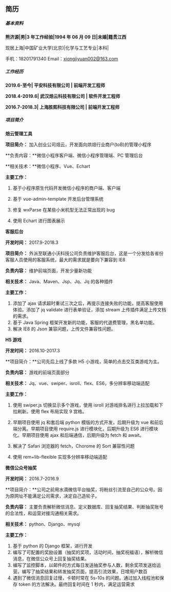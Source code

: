 ## 简历

##### 基本资料

**熊济源|男|3 年工作经验|1994 年 06 月 09 日|未婚|籍贯江西**

现居上海|中国矿业大学(北京)|化学与工艺专业|本科|

手机：18201791340 Email：xiongjiyuan002@163.com

##### 工作经历

**2019.6-至今| 平安科技有限公司 | 前端开发工程师**

**2018.4-2019.6| 武汉焙云科技有限公司 | 软件开发工程师**

**2016.7-2018.3| 上海胜熙科技有限公司 | 前端开发工程师**

##### 项目简介

**焙云管理工具**

**项目简介：** 加入创业公司焙云，开发面向烘焙行业商户(toB)的管理小程序

**负责内容：**微信小程序客户端、微信小程序管理端、PC 管理后台

**相关技术：**微信小程序、Vue、Echart

**主要工作：**

1. 基于小程序原生代码开发微信小程序的商户端、客户端

2. 基于 vue-admin-template 开发后台管理系统

3. 修复 wxParse 在某些小米机型无法正常出现的 bug

4. 使用 Echart 进行图表展示

**客服后台**

**开发时间：** 2017.9-2018.3

**项目简介：** 外派至联通小沃科技公司负责维护客服后台，这是一个分发给各省份客服人员使用的客服系统，最大的需求就是要向下兼容到 IE8

**负责内容：** 维护前端页面，开发少量新功能

**相关技术：** Java、Maven、Jsp、Jq、Jq 的各种插件

**主要工作：**

1. 添加了 ajax 请求超时重试三次之后，再提示连接失败的功能，提高客服使用体验。添加了 jq validate 进行表单验证，添加 stream 上传插件满足上传文档的需求。
2. 基于 Java Spring 框架开发新的功能，客服的代退费管理，黑名单功能。
3. 解决 IE8 的 Json 兼容问题，上传文件兼容性问题。

**H5 游戏**

**开发时间：** 2016.10-2017.3

**项目简介：**公司先后上线了多款 H5 小游戏，简单的点击交互类游戏为主。

**负责内容：** 游戏的前端页面部分

**相关技术：** Jq、vue、swiper、isroll、flex、ES6，多分辨率移动端适配

**主要工作：**

1. 使用 swiper.js 切换显示多个游戏，使用 isroll 对游戏排名进行上拉加载和下拉刷新。使用 flex 布局实现 9 宫格。

2. 早期项目使用 jq 和套后端 python 模版的方式开发，后期升级为 vue 和前后端分离。早期项目使用 require.js 进行模块化，后期升级为 ES6 进行模块化。早期项目使用 ajax 和后端通信，后期升级为 fetch 和 await。

3. 解决了 Safari 浏览器的 fetch，Chorome 的 Sort 兼容性问题

4. 使用 rem+lib-flexible 实现多分辨率移动端适配

**微信公众号抽奖**

**开发时间：** 2016.7-2016.9

**项目简介：**公司之前用水滴微信平台抽奖，将粉丝引流至自己的公众号。因为原网址不能满足公司需求，决定自己造轮子。

**负责内容：** 主要负责解析微信消息、定义数据库、回复抽奖结果、判断抽奖账号的合法性，和运营对接沟通相关需求。

**相关技术：** python、Django、mysql

**主要工作：**

1. 基于 python 的 Django 框架，进行开发
2. 编写了可配置的奖励设置（抽奖的奖项，活动时间，抽奖祝福语），解析微信消息，在微信公众号上回复抽奖结果。
3. 编写了监控脚本，以邮件的方式每日发送抽奖参与人数，剩余奖项发送给运营。编写了抽奖结果和转发抽奖页面，提高引流效果，日增用户数百
4. 遇到了微信消息回复过慢，卡顿时常在 5s-10s 的问题。通过加入线程池和保存 token 的方法解决。最终回复时间在 1 秒内，满足运营需求
